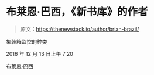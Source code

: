 # 布莱恩·巴西，《新书库》的作者

> 原文：<https://thenewstack.io/author/brian-brazil/>

集装箱监控的种类

2016 年 12 月 13 日上午 7:20

布莱恩·巴西